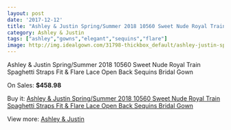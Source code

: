 ```yaml
---
layout: post
date: '2017-12-12'
title: "Ashley & Justin Spring/Summer 2018 10560 Sweet Nude Royal Train Spaghetti Straps Fit & Flare Lace Open Back Sequins Bridal Gown"
category: Ashley & Justin
tags: ["ashley","gowns","elegant","sequins","flare"]
image: http://img.idealgown.com/31798-thickbox_default/ashley-justin-spring-summer-2018-10560-sweet-nude-royal-train-spaghetti-straps-fit-flare-lace-open-back-sequins-bridal-gown.jpg
---
```

Ashley & Justin Spring/Summer 2018 10560 Sweet Nude Royal Train Spaghetti Straps Fit & Flare Lace Open Back Sequins Bridal Gown

On Sales: **$458.98**
<a href="https://www.idealgown.com/en/ashley-justin/11555-ashley-justin-spring-summer-2018-10560-sweet-nude-royal-train-spaghetti-straps-fit-flare-lace-open-back-sequins-bridal-gown.html"><amp-img layout="responsive" width="600" height="600" src="//img.idealgown.com/31798-thickbox_default/ashley-justin-spring-summer-2018-10560-sweet-nude-royal-train-spaghetti-straps-fit-flare-lace-open-back-sequins-bridal-gown.jpg" alt="Ashley & Justin Spring/Summer 2018 10560 Sweet Nude Royal Train Spaghetti Straps Fit & Flare Lace Open Back Sequins Bridal Gown 0" /></a>
<a href="https://www.idealgown.com/en/ashley-justin/11555-ashley-justin-spring-summer-2018-10560-sweet-nude-royal-train-spaghetti-straps-fit-flare-lace-open-back-sequins-bridal-gown.html"><amp-img layout="responsive" width="600" height="600" src="//img.idealgown.com/31802-thickbox_default/ashley-justin-spring-summer-2018-10560-sweet-nude-royal-train-spaghetti-straps-fit-flare-lace-open-back-sequins-bridal-gown.jpg" alt="Ashley & Justin Spring/Summer 2018 10560 Sweet Nude Royal Train Spaghetti Straps Fit & Flare Lace Open Back Sequins Bridal Gown 1" /></a>
<a href="https://www.idealgown.com/en/ashley-justin/11555-ashley-justin-spring-summer-2018-10560-sweet-nude-royal-train-spaghetti-straps-fit-flare-lace-open-back-sequins-bridal-gown.html"><amp-img layout="responsive" width="600" height="600" src="//img.idealgown.com/31801-thickbox_default/ashley-justin-spring-summer-2018-10560-sweet-nude-royal-train-spaghetti-straps-fit-flare-lace-open-back-sequins-bridal-gown.jpg" alt="Ashley & Justin Spring/Summer 2018 10560 Sweet Nude Royal Train Spaghetti Straps Fit & Flare Lace Open Back Sequins Bridal Gown 2" /></a>
<a href="https://www.idealgown.com/en/ashley-justin/11555-ashley-justin-spring-summer-2018-10560-sweet-nude-royal-train-spaghetti-straps-fit-flare-lace-open-back-sequins-bridal-gown.html"><amp-img layout="responsive" width="600" height="600" src="//img.idealgown.com/31800-thickbox_default/ashley-justin-spring-summer-2018-10560-sweet-nude-royal-train-spaghetti-straps-fit-flare-lace-open-back-sequins-bridal-gown.jpg" alt="Ashley & Justin Spring/Summer 2018 10560 Sweet Nude Royal Train Spaghetti Straps Fit & Flare Lace Open Back Sequins Bridal Gown 3" /></a>
<a href="https://www.idealgown.com/en/ashley-justin/11555-ashley-justin-spring-summer-2018-10560-sweet-nude-royal-train-spaghetti-straps-fit-flare-lace-open-back-sequins-bridal-gown.html"><amp-img layout="responsive" width="600" height="600" src="//img.idealgown.com/31799-thickbox_default/ashley-justin-spring-summer-2018-10560-sweet-nude-royal-train-spaghetti-straps-fit-flare-lace-open-back-sequins-bridal-gown.jpg" alt="Ashley & Justin Spring/Summer 2018 10560 Sweet Nude Royal Train Spaghetti Straps Fit & Flare Lace Open Back Sequins Bridal Gown 4" /></a>

Buy it: [Ashley & Justin Spring/Summer 2018 10560 Sweet Nude Royal Train Spaghetti Straps Fit & Flare Lace Open Back Sequins Bridal Gown](https://www.idealgown.com/en/ashley-justin/11555-ashley-justin-spring-summer-2018-10560-sweet-nude-royal-train-spaghetti-straps-fit-flare-lace-open-back-sequins-bridal-gown.html "Ashley & Justin Spring/Summer 2018 10560 Sweet Nude Royal Train Spaghetti Straps Fit & Flare Lace Open Back Sequins Bridal Gown")

View more: [Ashley & Justin](https://www.idealgown.com/en/195-ashley-justin "Ashley & Justin")